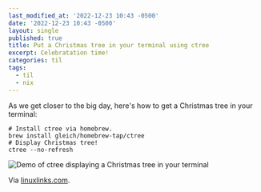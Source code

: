 ```yaml
---
last_modified_at: '2022-12-23 10:43 -0500'
date: '2022-12-23 10:43 -0500'
layout: single
published: true
title: Put a Christmas tree in your terminal using ctree
excerpt: Celebratation time!
categories: til
tags:
  - til
  - nix
---
```

As we get closer to the big day, here's how to get a Christmas tree in your terminal:


```shell
# Install ctree via homebrew.
brew install gleich/homebrew-tap/ctree
# Display Christmas tree!
ctree --no-refresh
```

![Demo of ctree displaying a Christmas tree in your terminal](https://raw.githubusercontent.com/gleich/ctree/master/images/demo.gif)

Via [linuxlinks.com](https://www.linuxlinks.com/linux-candy-ctree-christmas-tree-terminal/).
